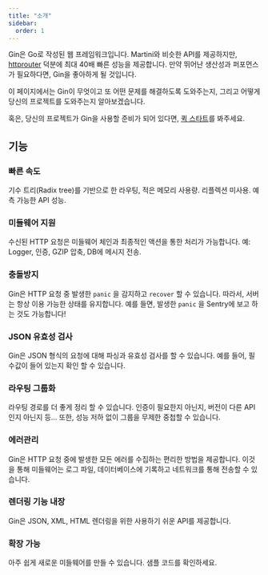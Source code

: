 ```yaml
---
title: "소개"
sidebar:
  order: 1
---
```


Gin은 Go로 작성된 웹 프레임워크입니다. Martini와 비슷한 API를 제공하지만, [httprouter](https://github.com/julienschmidt/httprouter) 덕분에 최대 40배 빠른 성능을 제공합니다. 만약 뛰어난 생산성과 퍼포먼스가 필요하다면, Gin을 좋아하게 될 것입니다.

이 페이지에서는 Gin이 무엇이고 또 어떤 문제를 해결하도록 도와주는지, 그리고 어떻게 당신의 프로젝트를 도와주는지 알아보겠습니다.

혹은, 당신의 프로젝트가 Gin을 사용할 준비가 되어 있다면, [퀵 스타트](https://gin-gonic.com/docs/quickstart/)를 봐주세요.

## 기능

### 빠른 속도

기수 트리(Radix tree)를 기반으로 한 라우팅, 적은 메모리 사용량. 리플렉션 미사용. 예측 가능한 API 성능.

### 미들웨어 지원

수신된 HTTP 요청은 미들웨어 체인과 최종적인 액션을 통한 처리가 가능합니다.
예: Logger, 인증, GZIP 압축, DB에 메시지 전송.

### 충돌방지

Gin은 HTTP 요청 중 발생한 `panic` 을 감지하고 `recover` 할 수 있습니다. 따라서, 서버는 항상 이용 가능한 상태를 유지합니다. 예를 들면, 발생한 `panic` 을 Sentry에 보고 하는 것도 가능합니다!

### JSON 유효성 검사

Gin은 JSON 형식의 요청에 대해 파싱과 유효성 검사를 할 수 있습니다. 예를 들어, 필수값이 들어 있는지 확인 할 수 있습니다.

### 라우팅 그룹화

라우팅 경로를 더 좋게 정리 할 수 있습니다. 인증이 필요한지 아닌지, 버전이 다른 API인지 아닌지 등... 또한, 성능 저하 없이 그룹을 무제한 중첩할 수 있습니다.

### 에러관리

Gin은 HTTP 요청 중에 발생한 모든 에러를 수집하는 편리한 방법을 제공합니다. 이것을 통해 미들웨어는 로그 파일, 데이터베이스에 기록하고 네트워크를 통해 전송할 수 있습니다.

### 렌더링 기능 내장

Gin은 JSON, XML, HTML 렌더링을 위한 사용하기 쉬운 API를 제공합니다.

### 확장 가능

아주 쉽게 새로운 미들웨어를 만들 수 있습니다. 샘플 코드를 확인하세요.

